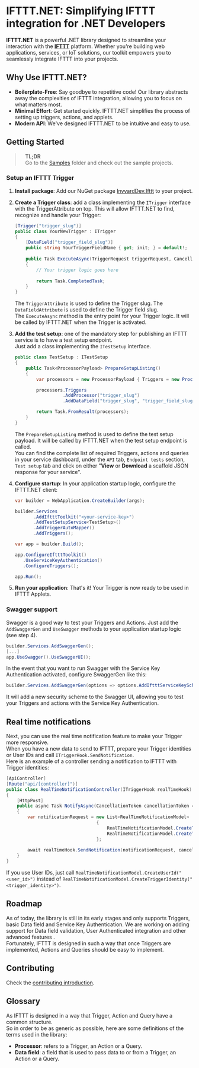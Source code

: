 # IFTTT.NET: Simplifying IFTTT integration for .NET Developers

**IFTTT.NET** is a powerful .NET library designed to streamline your interaction with the **[IFTTT](https://ifttt.com/explore)** platform. Whether you're building web applications, services, or IoT solutions, our toolkit empowers you to seamlessly integrate IFTTT into your projects.

## Why Use IFTTT.NET?

- **Boilerplate-Free**: Say goodbye to repetitive code! Our library abstracts away the complexities of IFTTT integration, allowing you to focus on what matters most.
- **Minimal Effort**: Get started quickly. IFTTT.NET simplifies the process of setting up triggers, actions, and applets.
- **Modern API**: We've designed IFTTT.NET to be intuitive and easy to use.

## Getting Started

> &nbsp;&nbsp; **TL;DR**\
> &nbsp;&nbsp; Go to the [Samples](https://github.com/Invvard/InvvardDev.IFTTT.NET/tree/main/samples) folder and check out the sample projects.

### Setup an IFTTT Trigger

1. **Install package**: Add our NuGet package [InvvardDev.Ifttt](https://www.nuget.org/packages/InvvardDev.Ifttt) to your project.
2. **Create a Trigger class**: add a class implementing the `ITrigger` interface with the TriggerAttribute on top. This will allow IFTTT.NET to find, recognize and handle your Trigger:

   ```csharp
   [Trigger("trigger_slug")]
   public class YourNewTrigger : ITrigger
   {
       [DataField("trigger_field_slug")]
       public string YourTriggerFieldName { get; init; } = default!;
 
       public Task ExecuteAsync(TriggerRequest triggerRequest, CancellationToken cancellationToken = default)
       {
           // Your trigger logic goes here
        
           return Task.CompletedTask;
       }
   }
   ```

   The `TriggerAttribute` is used to define the Trigger slug. The `DataFieldAttribute` is used to define the Trigger field slug.\
   The `ExecuteAsync` method is the entry point for your Trigger logic. It will be called by IFTTT.NET when the Trigger is activated.
3. **Add the test setup**: one of the mandatory step for publishing an IFTTT service is to have a test setup endpoint.\
   Just add a class implementing the `ITestSetup` interface.

   ```csharp
   public class TestSetup : ITestSetup
   {
       public Task<ProcessorPayload> PrepareSetupListing()
       {
           var processors = new ProcessorPayload { Triggers = new Processors() };
   
           processors.Triggers
                     .AddProcessor("trigger_slug")
                     .AddDataField("trigger_slug", "trigger_field_slug", "some_value");
   
           return Task.FromResult(processors);
       }
   }
   ```

   The `PrepareSetupListing` method is used to define the test setup payload. It will be called by IFTTT.NET when the test setup endpoint is called.\
   You can find the complete list of required Triggers, actions and queries in your service dashboard, under the `API` tab, `Endpoint tests` section, `Test setup` tab and click on either "**View** or **Download** a scaffold JSON response for your service".

4. **Configure startup**: In your application startup logic, configure the IFTTT.NET client:

   ```csharp
   var builder = WebApplication.CreateBuilder(args);
   
   builder.Services
          .AddIftttToolkit("<your-service-key>")
          .AddTestSetupService<TestSetup>()
          .AddTriggerAutoMapper()
          .AddTriggers();
   
   var app = builder.Build();
   
   app.ConfigureIftttToolkit()
      .UseServiceKeyAuthentication()
      .ConfigureTriggers();
   
   app.Run();
   ```

5. **Run your application**: That's it! Your Trigger is now ready to be used in IFTTT Applets.

### Swagger support

Swagger is a good way to test your Triggers and Actions. Just add the `AddSwaggerGen` and `UseSwagger` methods to your application startup logic (see step 4).

```csharp
builder.Services.AddSwaggerGen();
[...]
app.UseSwagger().UseSwaggerUI();
```

In the event that you want to run Swagger with the Service Key Authentication activated, configure SwaggerGen like this:

```csharp
builder.Services.AddSwaggerGen(options => options.AddIftttServiceKeyScheme());
```

It will add a new security scheme to the Swagger UI, allowing you to test your Triggers and actions with the Service Key Authentication.

## Real time notifications

Next, you can use the real time notification feature to make your Trigger more responsive.\
When you have a new data to send to IFTTT, prepare your Trigger identities or User IDs and call `ITriggerHook.SendNotification`.\
Here is an example of a controller sending a notification to IFTTT with Trigger identities:

```csharp
[ApiController]
[Route("api/[controller]")]
public class RealTimeNotificationController(ITriggerHook realTimeHook) : ControllerBase
{
    [HttpPost]
    public async Task NotifyAsync(CancellationToken cancellationToken = default)
    {
        var notificationRequest = new List<RealTimeNotificationModel>
                                  {
                                      RealTimeNotificationModel.CreateTriggerIdentity("trigger_identity_12345"),
                                      RealTimeNotificationModel.CreateTriggerIdentity("trigger_identity_67890"),
                                  };
        
        await realTimeHook.SendNotification(notificationRequest, cancellationToken);
    }
}
```

If you use User IDs, just call `RealTimeNotificationModel.CreateUserId("<user_id>")` instead of `RealTimeNotificationModel.CreateTriggerIdentity("<trigger_identity>")`.

## Roadmap

As of today, the library is still in its early stages and only supports Triggers, basic Data field and Service Key Authentication. We are working on adding support for Data field validation, User Authenticated integration and other advanced features .\
Fortunately, IFTTT is designed in such a way that once Triggers are implemented, Actions and Queries should be easy to implement.

## Contributing

Check the [contributing introduction](./CONTRIBUTING.md).

## Glossary

As IFTTT is designed in a way that Trigger, Action and Query have a common structure.\
So in order to be as generic as possible, here are some definitions of the terms used in the library:

- **Processor**: refers to a Trigger, an Action or a Query.
- **Data field**: a field that is used to pass data to or from a Trigger, an Action or a Query.

